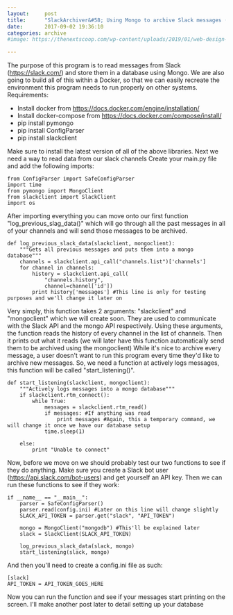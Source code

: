 ```yaml
---
layout:     post
title:      "SlackArchiver&#58; Using Mongo to archive Slack messages (Featuring &#34;Docker&#34;)"
date:       2017-09-02 19:36:10
categories: archive
#image: https://thenextscoop.com/wp-content/uploads/2019/01/web-design-2019.jpg

---
```

The purpose of this program is to read messages from Slack (<https://slack.com/>) and store them in a database using Mongo. We are also going to build all of this within a Docker, so that we can easily recreate the environment this program needs to run properly on other systems. Requirements: 

  * Install docker from <https://docs.docker.com/engine/installation/>
  * Install docker-compose from <https://docs.docker.com/compose/install/>
  * pip install pymongo
  * pip install ConfigParser
  * pip install slackclient

Make sure to install the latest version of all of the above libraries. Next we need a way to read data from our slack channels Create your main.py file and add the following imports: 
    
    
    from ConfigParser import SafeConfigParser
    import time
    from pymongo import MongoClient
    from slackclient import SlackClient
    import os
    

After importing everything you can move onto our first function "log_previous_slag_data()" which will go through all the past messages in all of your channels and will send those messages to be archived. 
    
    
    def log_previous_slack_data(slackclient, mongoclient):
        """Gets all previous messages and puts them into a mongo database"""
        channels = slackclient.api_call("channels.list")['channels']
        for channel in channels:
            history = slackclient.api_call(
                "channels.history",
                channel=channel['id'])
            print history['messages'] #This line is only for testing purposes and we'll change it later on
    

Very simply, this function takes 2 arguments: "slackclient" and "mongoclient" which we will create soon. They are used to communicate with the Slack API and the mongo API respectively. Using these arguments, the function reads the history of every channel in the list of channels. Then it prints out what it reads (we will later have this function automatically send them to be archived using the mongoclient) While it's nice to archive every message, a user doesn't want to run this program every time they'd like to archive new messages. So, we need a function at actively logs messages, this function will be called "start_listening()". 
    
    
    def start_listening(slackclient, mongoclient):
        """Actively logs messages into a mongo database"""
        if slackclient.rtm_connect():
            while True:
                messages = slackclient.rtm_read()
                if messages: #If anything was read
                    print messages #Again, this a temporary command, we will change it once we have our database setup
                time.sleep(1)
    
        else:
            print "Unable to connect"
    

Now, before we move on we should probably test our two functions to see if they do anything. Make sure you create a Slack bot user (<https://api.slack.com/bot-users>) and get yourself an API key. Then we can run these functions to see if they work: 
    
    
    if __name__ == "__main__":
        parser = SafeConfigParser()
        parser.read(config.ini) #Later on this line will change slightly
        SLACK_API_TOKEN = parser.get("slack", "API_TOKEN")
    
        mongo = MongoClient("mongodb") #This'll be explained later
        slack = SlackClient(SLACK_API_TOKEN)
    
        log_previous_slack_data(slack, mongo)
        start_listening(slack, mongo)
    

And then you'll need to create a config.ini file as such: 
    
    
    [slack]
    API_TOKEN = API_TOKEN_GOES_HERE
    

Now you can run the function and see if your messages start printing on the screen. I'll make another post later to detail setting up your database
